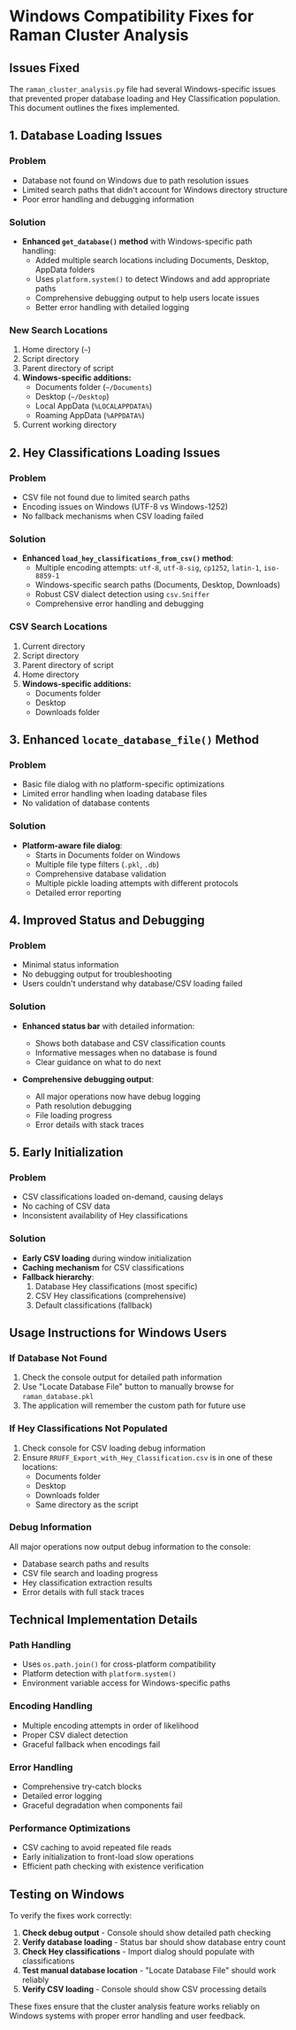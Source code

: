 # Windows Compatibility Fixes for Raman Cluster Analysis

## Issues Fixed

The `raman_cluster_analysis.py` file had several Windows-specific issues that prevented proper database loading and Hey Classification population. This document outlines the fixes implemented.

## 1. Database Loading Issues

### Problem
- Database not found on Windows due to path resolution issues
- Limited search paths that didn't account for Windows directory structure
- Poor error handling and debugging information

### Solution
- **Enhanced `get_database()` method** with Windows-specific path handling:
  - Added multiple search locations including Documents, Desktop, AppData folders
  - Uses `platform.system()` to detect Windows and add appropriate paths
  - Comprehensive debugging output to help users locate issues
  - Better error handling with detailed logging

### New Search Locations
1. Home directory (`~`)
2. Script directory
3. Parent directory of script
4. **Windows-specific additions:**
   - Documents folder (`~/Documents`)
   - Desktop (`~/Desktop`)
   - Local AppData (`%LOCALAPPDATA%`)
   - Roaming AppData (`%APPDATA%`)
5. Current working directory

## 2. Hey Classifications Loading Issues

### Problem
- CSV file not found due to limited search paths
- Encoding issues on Windows (UTF-8 vs Windows-1252)
- No fallback mechanisms when CSV loading failed

### Solution
- **Enhanced `load_hey_classifications_from_csv()` method**:
  - Multiple encoding attempts: `utf-8`, `utf-8-sig`, `cp1252`, `latin-1`, `iso-8859-1`
  - Windows-specific search paths (Documents, Desktop, Downloads)
  - Robust CSV dialect detection using `csv.Sniffer`
  - Comprehensive error handling and debugging

### CSV Search Locations
1. Current directory
2. Script directory
3. Parent directory of script
4. Home directory
5. **Windows-specific additions:**
   - Documents folder
   - Desktop
   - Downloads folder

## 3. Enhanced `locate_database_file()` Method

### Problem
- Basic file dialog with no platform-specific optimizations
- Limited error handling when loading database files
- No validation of database contents

### Solution
- **Platform-aware file dialog**:
  - Starts in Documents folder on Windows
  - Multiple file type filters (`.pkl`, `.db`)
  - Comprehensive database validation
  - Multiple pickle loading attempts with different protocols
  - Detailed error reporting

## 4. Improved Status and Debugging

### Problem
- Minimal status information
- No debugging output for troubleshooting
- Users couldn't understand why database/CSV loading failed

### Solution
- **Enhanced status bar** with detailed information:
  - Shows both database and CSV classification counts
  - Informative messages when no database is found
  - Clear guidance on what to do next

- **Comprehensive debugging output**:
  - All major operations now have debug logging
  - Path resolution debugging
  - File loading progress
  - Error details with stack traces

## 5. Early Initialization

### Problem
- CSV classifications loaded on-demand, causing delays
- No caching of CSV data
- Inconsistent availability of Hey classifications

### Solution
- **Early CSV loading** during window initialization
- **Caching mechanism** for CSV classifications
- **Fallback hierarchy**:
  1. Database Hey classifications (most specific)
  2. CSV Hey classifications (comprehensive)
  3. Default classifications (fallback)

## Usage Instructions for Windows Users

### If Database Not Found
1. Check the console output for detailed path information
2. Use "Locate Database File" button to manually browse for `raman_database.pkl`
3. The application will remember the custom path for future use

### If Hey Classifications Not Populated
1. Check console for CSV loading debug information
2. Ensure `RRUFF_Export_with_Hey_Classification.csv` is in one of these locations:
   - Documents folder
   - Desktop
   - Downloads folder
   - Same directory as the script

### Debug Information
All major operations now output debug information to the console:
- Database search paths and results
- CSV file search and loading progress
- Hey classification extraction results
- Error details with full stack traces

## Technical Implementation Details

### Path Handling
- Uses `os.path.join()` for cross-platform compatibility
- Platform detection with `platform.system()`
- Environment variable access for Windows-specific paths

### Encoding Handling
- Multiple encoding attempts in order of likelihood
- Proper CSV dialect detection
- Graceful fallback when encodings fail

### Error Handling
- Comprehensive try-catch blocks
- Detailed error logging
- Graceful degradation when components fail

### Performance Optimizations
- CSV caching to avoid repeated file reads
- Early initialization to front-load slow operations
- Efficient path checking with existence verification

## Testing on Windows

To verify the fixes work correctly:

1. **Check debug output** - Console should show detailed path checking
2. **Verify database loading** - Status bar should show database entry count
3. **Check Hey classifications** - Import dialog should populate with classifications
4. **Test manual database location** - "Locate Database File" should work reliably
5. **Verify CSV loading** - Console should show CSV processing details

These fixes ensure that the cluster analysis feature works reliably on Windows systems with proper error handling and user feedback. 